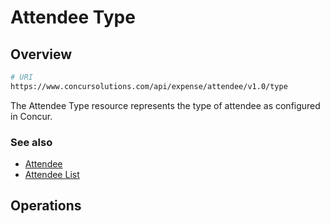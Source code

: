 # Attendee Type

## Overview

```bash
# URI
https://www.concursolutions.com/api/expense/attendee/v1.0/type
```

The Attendee Type resource represents the type of attendee as configured in Concur.

### See also
* [Attendee](/api-reference-deprecated/v2.html#attendee)
* [Attendee List](#attendee-list)

## Operations
